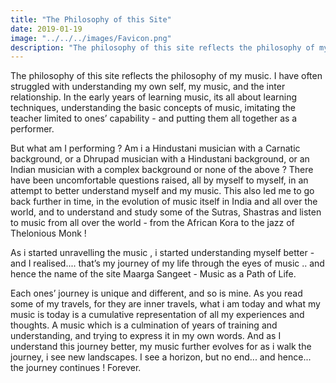 ```yaml
---
title: "The Philosophy of this Site"
date: 2019-01-19
image: "../../../images/Favicon.png"
description: "The philosophy of this site reflects the philosophy of my music. I have often struggled with understanding my own self, my music, and the inter relationship. In the early years of learning music, its all about learning techniques, understanding the basic concepts of music, imitating the teacher limited to ones’ capability - and putting them all together as a performer."
---
```

The philosophy of this site reflects the philosophy of my music. I have often struggled with understanding my own self, my music, and the inter relationship. In the early years of learning music, its all about learning techniques, understanding the basic concepts of music, imitating the teacher limited to ones’ capability - and putting them all together as a performer.

But what am I performing ? Am i a Hindustani musician with a Carnatic background, or a Dhrupad musician with a Hindustani background, or an Indian musician with a complex background or none of the above ? There have been uncomfortable questions raised, all by myself to myself, in an attempt to better understand myself and my music. This also led me to go back further in time, in the evolution of music itself in India and all over the world, and to understand and study some of the Sutras, Shastras and listen to music from all over the world - from the African Kora to the jazz of Thelonious Monk !

As i started unravelling the music ,  i started understanding myself better - and I realised.... that’s my journey of my life through the eyes of music .. and hence the name of the site Maarga Sangeet - Music as a Path of Life.

Each ones’ journey is unique and different, and so is mine. As you read some of my travels, for they are inner travels, what i am today and what my music is today is a cumulative representation of all my experiences and thoughts. A music which is a culmination of years of training and understanding, and trying to express it in my own words. And as I understand this journey better, my music further evolves for as i walk the journey, i see new landscapes. I see a horizon, but no end... and hence... the journey continues ! Forever.
